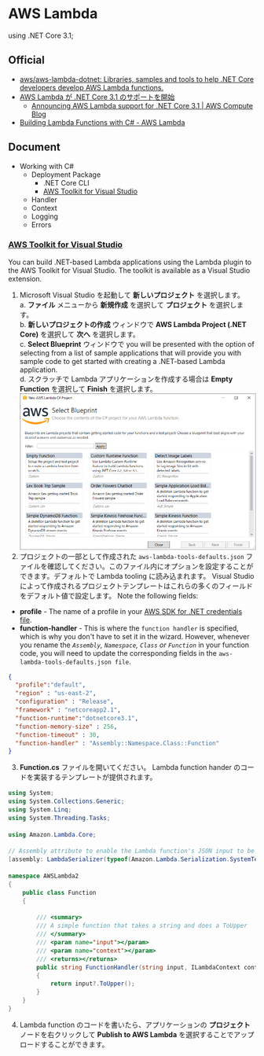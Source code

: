 # AWS Lambda

using .NET Core 3.1;

## Official
- [aws/aws-lambda-dotnet: Libraries, samples and tools to help .NET Core developers develop AWS Lambda functions.](https://github.com/aws/aws-lambda-dotnet)
- [AWS Lambda が .NET Core 3.1 のサポートを開始](https://aws.amazon.com/jp/about-aws/whats-new/2020/03/aws-lambda-now-supports-net-core-3-1/)
  - [Announcing AWS Lambda support for .NET Core 3.1 | AWS Compute Blog](https://aws.amazon.com/jp/blogs/compute/announcing-aws-lambda-supports-for-net-core-3-1/)
- [Building Lambda Functions with C# - AWS Lambda](https://docs.aws.amazon.com/lambda/latest/dg/lambda-csharp.html)

## Document
- Working with C#
  - Deployment Package
    - .NET Core CLI
    - [AWS Toolkit for Visual Studio](#aws-toolkit-for-visual-studio)
  - Handler
  - Context
  - Logging
  - Errors

### [AWS Toolkit for Visual Studio](https://docs.aws.amazon.com/lambda/latest/dg/csharp-package-toolkit.html)
You can build .NET-based Lambda applications using the Lambda plugin to the AWS Toolkit for Visual Studio. The toolkit is available as a Visual Studio extension.

1. Microsoft Visual Studio を起動して **新しいプロジェクト** を選択します。  
  a. **ファイル** メニューから **新規作成** を選択して **プロジェクト** を選択します。  
  b. **新しいプロジェクトの作成** ウィンドウで **AWS Lambda Project (.NET Core)** を選択して **次へ** を選択します。  
  c. **Select Blueprint** ウィンドウで you will be presented with the option of selecting from a list of sample applications that will provide you with sample code to get started with creating a .NET-based Lambda application.  
  d. スクラッチで Lambda アプリケーションを作成する場合は **Empty Function** を選択して **Finish** を選択します。  
  ![](img/select-blueprint.png "Select Bluprint")
2. プロジェクトの一部として作成された `aws-lambda-tools-defaults.json` ファイルを確認してください。このファイル内にオプションを設定することができます。デフォルトで Lambda tooling に読み込まれます。 Visual Studio によって作成されるプロジェクトテンプレートはこれらの多くのフィールドをデフォルト値で設定します。 Note the following fields:
  * **profile** - The name of a profile in your [AWS SDK for .NET credentials file](https://docs.aws.amazon.com/sdk-for-net/latest/developer-guide/net-dg-config-creds.html).
  * **function-handler** - This is where the `function handler` is specified, which is why you don't have to set it in the wizard. However, whenever you rename the *`Assembly`, `Namespace`, `Class` or `Function`* in your function code, you will need to update the corresponding fields in the `aws-lambda-tools-defaults.json file`.
  ```json
  {
    "profile":"default",
    "region" : "us-east-2",
    "configuration" : "Release",
    "framework" : "netcoreapp2.1",
    "function-runtime":"dotnetcore3.1",
    "function-memory-size" : 256,
    "function-timeout" : 30,
    "function-handler" : "Assembly::Namespace.Class::Function" 
  }
  ```
3. **Function.cs** ファイルを開いてください。 Lambda function hander のコードを実装するテンプレートが提供されます。  
```cs
using System;
using System.Collections.Generic;
using System.Linq;
using System.Threading.Tasks;

using Amazon.Lambda.Core;

// Assembly attribute to enable the Lambda function's JSON input to be converted into a .NET class.
[assembly: LambdaSerializer(typeof(Amazon.Lambda.Serialization.SystemTextJson.LambdaJsonSerializer))]

namespace AWSLambda2
{
    public class Function
    {
        
        /// <summary>
        /// A simple function that takes a string and does a ToUpper
        /// </summary>
        /// <param name="input"></param>
        /// <param name="context"></param>
        /// <returns></returns>
        public string FunctionHandler(string input, ILambdaContext context)
        {
            return input?.ToUpper();
        }
    }
}
```
4. Lambda function のコードを書いたら、アプリケーションの **プロジェクト** ノードを右クリックして **Publish to AWS Lambda** を選択することでアップロードすることができます。
